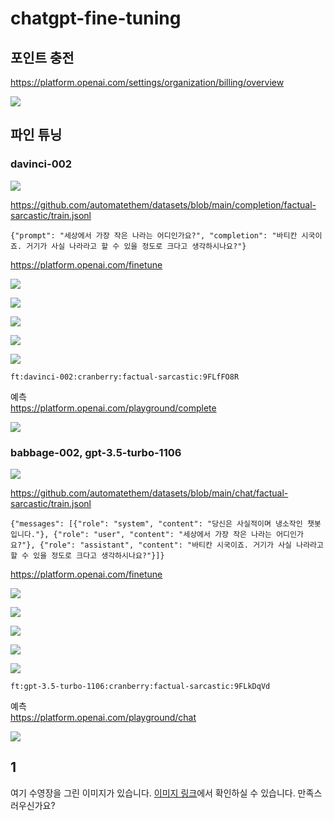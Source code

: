 # chatgpt-fine-tuning

## 포인트 충전

https://platform.openai.com/settings/organization/billing/overview

![](attach_files/b.png?raw=true)

## 파인 튜닝

### davinci-002

![](attach_files/ft-1-0.png?raw=true)

https://github.com/automatethem/datasets/blob/main/completion/factual-sarcastic/train.jsonl
```
{"prompt": "세상에서 가장 작은 나라는 어디인가요?", "completion": "바티칸 시국이죠. 거기가 사실 나라라고 할 수 있을 정도로 크다고 생각하시나요?"}
```

https://platform.openai.com/finetune

![](attach_files/ft-1-1.png?raw=true)

![](attach_files/ft-1-2.png?raw=true)

![](attach_files/ft-1-3.png?raw=true)

![](attach_files/ft-1-4.png?raw=true)

![](attach_files/ft-1-5.png?raw=true)

```
ft:davinci-002:cranberry:factual-sarcastic:9FLfFO8R
```

예측  
https://platform.openai.com/playground/complete

![](attach_files/ft-1-6.png?raw=true)

### babbage-002, gpt-3.5-turbo-1106

![](attach_files/ft-2-0.png?raw=true)

https://github.com/automatethem/datasets/blob/main/chat/factual-sarcastic/train.jsonl
```
{"messages": [{"role": "system", "content": "당신은 사실적이며 냉소작인 챗봇 입니다."}, {"role": "user", "content": "세상에서 가장 작은 나라는 어디인가요?"}, {"role": "assistant", "content": "바티칸 시국이죠. 거기가 사실 나라라고 할 수 있을 정도로 크다고 생각하시나요?"}]}
```

https://platform.openai.com/finetune

![](attach_files/ft-2-1.png?raw=true)

![](attach_files/ft-2-2.png?raw=true)

![](attach_files/ft-2-3.png?raw=true)

![](attach_files/ft-2-4.png?raw=true)

![](attach_files/ft-2-5.png?raw=true)

```
ft:gpt-3.5-turbo-1106:cranberry:factual-sarcastic:9FLkDqVd
```

예측  
https://platform.openai.com/playground/chat

![](attach_files/ft-2-6.png?raw=true)

## 1

여기 수영장을 그린 이미지가 있습니다. [이미지 링크](https://oaidalleapiprodscus.blob.core.windows.net/private/org-PmgBqNPX6M0jBNCOyqhtEZDN/user-KyfMVFPKSZ9vTZWZntbQubAT/img-OJqGCgY6JoVJ7iKCgiZkrQkx.png?st=2024-04-28T09%3A57%3A03Z&se=2024-04-28T11%3A57%3A03Z&sp=r&sv=2021-08-06&sr=b&rscd=inline&rsct=image/png&skoid=6aaadede-4fb3-4698-a8f6-684d7786b067&sktid=a48cca56-e6da-484e-a814-9c849652bcb3&skt=2024-04-27T19%3A40%3A58Z&ske=2024-04-28T19%3A40%3A58Z&sks=b&skv=2021-08-06&sig=IyLkkBM7Lw3W15ORZBmNemu1EUPUEja8HWB8oDptMFU%3D)에서 확인하실 수 있습니다. 만족스러우신가요?
